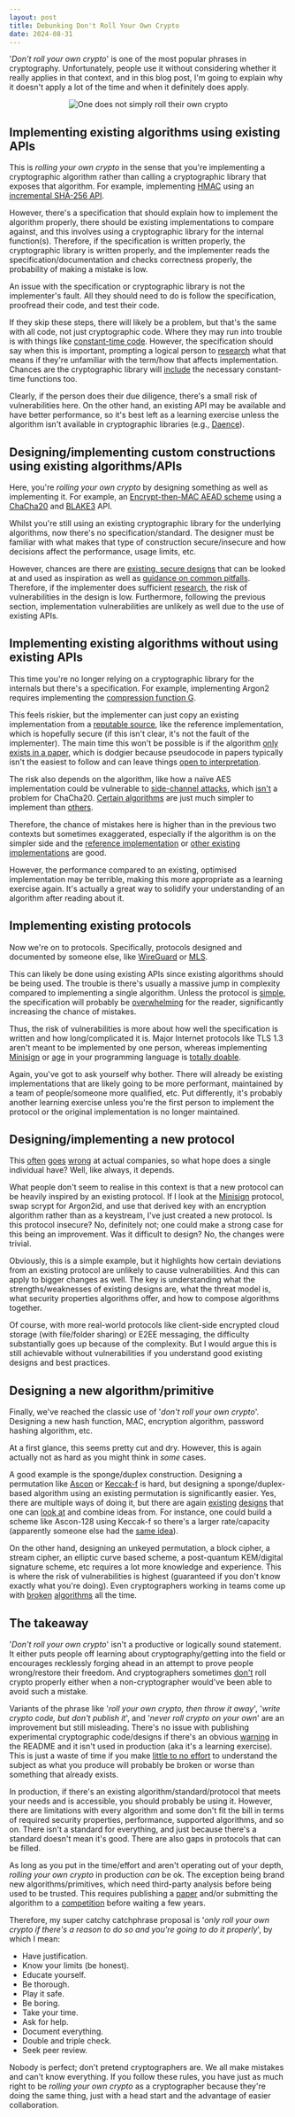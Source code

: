 ```yaml
---
layout: post
title: Debunking Don't Roll Your Own Crypto
date: 2024-08-31
---
```


'*Don't roll your own crypto*' is one of the most popular phrases in cryptography. Unfortunately, people use it without considering whether it really applies in that context, and in this blog post, I'm going to explain why it doesn't apply a lot of the time and when it definitely does apply.

<p align="center">
  <img src="/images/2024-08-31-debunking-dont-roll-your-own-crypto/one-does-not-simply-roll-their-own-crypto.jpg" alt="One does not simply roll their own crypto"/>
</p>

## Implementing existing algorithms using existing APIs
This is *rolling your own crypto* in the sense that you're implementing a cryptographic algorithm rather than calling a cryptographic library that exposes that algorithm. For example, implementing [HMAC](https://www.rfc-editor.org/rfc/rfc2104) using an [incremental SHA-256 API](https://doc.libsodium.org/advanced/sha-2_hash_function#sha-256).

However, there's a specification that should explain how to implement the algorithm properly, there should be existing implementations to compare against, and this involves using a cryptographic library for the internal function(s). Therefore, if the specification is written properly, the cryptographic library is written properly, and the implementer reads the specification/documentation and checks correctness properly, the probability of making a mistake is low.

An issue with the specification or cryptographic library is not the implementer's fault. All they should need to do is follow the specification, proofread their code, and test their code.

If they skip these steps, there will likely be a problem, but that's the same with all code, not just cryptographic code. Where they may run into trouble is with things like [constant-time code](https://soatok.blog/2020/08/27/soatoks-guide-to-side-channel-attacks/). However, the specification should say when this is important, prompting a logical person to [research](https://github.com/veorq/cryptocoding) what that means if they're unfamiliar with the term/how that affects implementation. Chances are the cryptographic library will [include](https://doc.libsodium.org/helpers) the necessary constant-time functions too.

Clearly, if the person does their due diligence, there's a small risk of vulnerabilities here. On the other hand, an existing API may be available and have better performance, so it's best left as a learning exercise unless the algorithm isn't available in cryptographic libraries (e.g., [Daence](https://eprint.iacr.org/2020/067)).

## Designing/implementing custom constructions using existing algorithms/APIs
Here, you're *rolling your own crypto* by designing something as well as implementing it. For example, an [Encrypt-then-MAC AEAD scheme](https://soatok.blog/2020/09/09/designing-new-cryptography-for-non-standard-threat-models/) using a [ChaCha20](https://doc.libsodium.org/advanced/stream_ciphers/chacha20) and [BLAKE3](https://github.com/BLAKE3-team/BLAKE3) API.

Whilst you're still using an existing cryptographic library for the underlying algorithms, now there's no specification/standard. The designer must be familiar with what makes that type of construction secure/insecure and how decisions affect the performance, usage limits, etc.

However, chances are there are [existing, secure designs](https://www.rfc-editor.org/rfc/rfc8439) that can be looked at and used as inspiration as well as [guidance on common pitfalls](https://soatok.blog/2021/07/30/canonicalization-attacks-against-macs-and-signatures/). Therefore, if the implementer does sufficient [research](https://eprint.iacr.org/2014/206), the risk of vulnerabilities in the design is low. Furthermore, following the previous section, implementation vulnerabilities are unlikely as well due to the use of existing APIs.

## Implementing existing algorithms without using existing APIs
This time you're no longer relying on a cryptographic library for the internals but there's a specification. For example, implementing Argon2 requires implementing the [compression function G](https://www.rfc-editor.org/rfc/rfc9106.html#section-3.5).

This feels riskier, but the implementer can just copy an existing implementation from a [reputable source](https://tweetnacl.cr.yp.to/), like the reference implementation, which is hopefully secure (if this isn't clear, it's not the fault of the implementer). The main time this won't be possible is if the algorithm [only exists in a paper](https://csrc.nist.gov/csrc/media/Events/2023/third-workshop-on-block-cipher-modes-of-operation/documents/accepted-papers/Flexible%20Authenticated%20Encryption.pdf), which is dodgier because pseudocode in papers typically isn't the easiest to follow and can leave things [open to interpretation](https://eprint.iacr.org/2016/027).

The risk also depends on the algorithm, like how a naïve AES implementation could be vulnerable to [side-channel attacks](https://cr.yp.to/antiforgery/cachetiming-20050414.pdf), which [isn't](https://crypto.stackexchange.com/questions/33057/chacha20-immune-to-timing-attacks) a problem for ChaCha20. [Certain algorithms](https://ascon.iaik.tugraz.at/) are just much simpler to implement than [others](https://eprint.iacr.org/2014/793).

Therefore, the chance of mistakes here is higher than in the previous two contexts but sometimes exaggerated, especially if the algorithm is on the simpler side and the [reference implementation](https://github.com/cfrg/draft-irtf-cfrg-aegis-aead/tree/main/reference-implementations) or [other existing implementations](https://github.com/LoupVaillant/Monocypher) are good.

However, the performance compared to an existing, optimised implementation may be terrible, making this more appropriate as a learning exercise again. It's actually a great way to solidify your understanding of an algorithm after reading about it.

## Implementing existing protocols
Now we're on to protocols. Specifically, protocols designed and documented by someone else, like [WireGuard](https://www.wireguard.com/protocol/) or [MLS](https://www.rfc-editor.org/rfc/rfc9420).

This can likely be done using existing APIs since existing algorithms should be being used. The trouble is there's usually a massive jump in complexity compared to implementing a single algorithm. Unless the protocol is [simple](https://github.com/samuel-lucas6/Cahir), the specification will probably be [overwhelming](https://www.rfc-editor.org/rfc/rfc8446) for the reader, significantly increasing the chance of mistakes.

Thus, the risk of vulnerabilities is more about how well the specification is written and how long/complicated it is. Major Internet protocols like TLS 1.3 aren't meant to be implemented by one person, whereas implementing [Minisign](https://jedisct1.github.io/minisign/) or [age](https://github.com/C2SP/C2SP/blob/main/age.md) in your programming language is [totally doable](https://github.com/FiloSottile/awesome-age).

Again, you've got to ask yourself why bother. There will already be existing implementations that are likely going to be more performant, maintained by a team of people/someone more qualified, etc. Put differently, it's probably another learning exercise unless you're the first person to implement the protocol or the original implementation is no longer maintained.

## Designing/implementing a new protocol
This [often](https://breakingthe3ma.app/) [goes](https://eprint.iacr.org/2023/485) [wrong](https://eprint.iacr.org/2024/546) at actual companies, so what hope does a single individual have? Well, like always, it depends.

What people don't seem to realise in this context is that a new protocol can be heavily inspired by an existing protocol. If I look at the [Minisign](https://jedisct1.github.io/minisign/) protocol, swap scrypt for Argon2id, and use that derived key with an encryption algorithm rather than as a keystream, I've just created a new protocol. Is this protocol insecure? No, definitely not; one could make a strong case for this being an improvement. Was it difficult to design? No, the changes were trivial.

Obviously, this is a simple example, but it highlights how certain deviations from an existing protocol are unlikely to cause vulnerabilities. And this can apply to bigger changes as well. The key is understanding what the strengths/weaknesses of existing designs are, what the threat model is, what security properties algorithms offer, and how to compose algorithms together.

Of course, with more real-world protocols like client-side encrypted cloud storage (with file/folder sharing) or E2EE messaging, the difficulty substantially goes up because of the complexity. But I would argue this is still achievable without vulnerabilities if you understand good existing designs and best practices.

## Designing a new algorithm/primitive
Finally, we've reached the classic use of '*don't roll your own crypto*'. Designing a new hash function, MAC, encryption algorithm, password hashing algorithm, etc.

At a first glance, this seems pretty cut and dry. However, this is again actually not as hard as you might think in *some* cases.

A good example is the sponge/duplex construction. Designing a permutation like [Ascon](https://ascon.iaik.tugraz.at/specification.html) or [Keccak-f](https://keccak.team/keccak.html) is hard, but designing a sponge/duplex-based algorithm using an existing permutation is significantly easier. Yes, there are multiple ways of doing it, but there are again [existing](https://keccak.team/papers.html) [designs](https://csrc.nist.gov/Projects/Lightweight-Cryptography) that one can [look at](https://eprint.iacr.org/2021/1574) and combine ideas from. For instance, one could build a scheme like Ascon-128 using Keccak-f so there's a larger rate/capacity (apparently someone else had the [same idea](https://eprint.iacr.org/2024/858)).

On the other hand, designing an unkeyed permutation, a block cipher, a stream cipher, an elliptic curve based scheme, a post-quantum KEM/digital signature scheme, etc requires a lot more knowledge and experience. This is where the risk of vulnerabilities is highest (guaranteed if you don't know exactly what you're doing). Even cryptographers working in teams come up with [broken](https://eprint.iacr.org/2022/214) [algorithms](https://eprint.iacr.org/2022/975) all the time.

## The takeaway
'*Don't roll your own crypto*' isn't a productive or logically sound statement. It either puts people off learning about cryptography/getting into the field or encourages recklessly forging ahead in an attempt to prove people wrong/restore their freedom. And cryptographers sometimes [don't](https://terrapin-attack.com/) roll crypto properly either when a non-cryptographer would've been able to avoid such a mistake.

Variants of the phrase like '*roll your own crypto, then throw it away*', '*write crypto code, but don't publish it*', and '*never roll crypto on your own*' are an improvement but still misleading. There's no issue with publishing experimental cryptographic code/designs if there's an obvious [warning](https://github.com/orgs/community/discussions/16925) in the README and it isn't used in production (aka it's a learning exercise). This is just a waste of time if you make [little to no effort](https://old.reddit.com/r/crypto/comments/1f2clla/meta_programming_encryption_technique_assumption/) to understand the subject as what you produce will probably be broken or worse than something that already exists.

In production, if there's an existing algorithm/standard/protocol that meets your needs and is accessible, you should probably be using it. However, there are limitations with every algorithm and some don't fit the bill in terms of required security properties, performance, supported algorithms, and so on. There isn't a standard for everything, and just because there's a standard doesn't mean it's good. There are also gaps in protocols that can be filled.

As long as you put in the time/effort and aren't operating out of your depth, *rolling your own crypto* in production *can* be ok. The exception being brand new algorithms/primitives, which need third-party analysis before being used to be trusted. This requires publishing a [paper](https://eprint.iacr.org/) and/or submitting the algorithm to a [competition](https://eprint.iacr.org/2020/1608) before waiting a few years.

Therefore, my super catchy catchphrase proposal is '*only roll your own crypto if there's a reason to do so and you're going to do it properly*', by which I mean:

- Have justification.
- Know your limits (be honest).
- Educate yourself.
- Be thorough.
- Play it safe.
- Be boring.
- Take your time.
- Ask for help.
- Document everything.
- Double and triple check.
- Seek peer review.

Nobody is perfect; don't pretend cryptographers are. We all make mistakes and can't know everything. If you follow these rules, you have just as much right to be *rolling your own crypto* as a cryptographer because they're doing the same thing, just with a head start and the advantage of easier collaboration.
